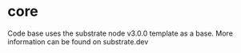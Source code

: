 # core


Code base uses the substrate node v3.0.0 template as a base.
More information can be found on substrate.dev
